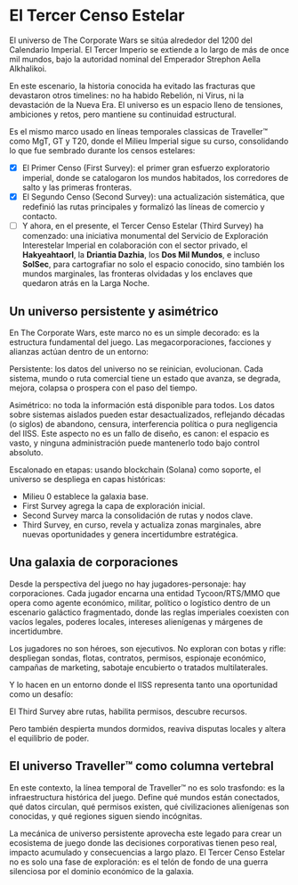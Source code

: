 # El Tercer Censo Estelar

El universo de The Corporate Wars se sitúa alrededor del 1200 del Calendario Imperial. El Tercer Imperio se extiende a lo largo de más de once mil mundos, bajo la autoridad nominal del Emperador Strephon Aella Alkhalikoi.

En este escenario, la historia conocida ha evitado las fracturas que devastaron otros timelines: no ha habido Rebelión, ni Virus, ni la devastación de la Nueva Era. El universo es un espacio lleno de tensiones, ambiciones y retos, pero mantiene su continuidad estructural.

Es el mismo marco usado en líneas temporales classicas de Traveller™ como MgT, GT y T20, donde el Milieu Imperial sigue su curso, consolidando lo que fue sembrado durante los censos estelares:

* [x] El Primer Censo (First Survey): el primer gran esfuerzo exploratorio imperial, donde se catalogaron los mundos habitados, los corredores de salto y las primeras fronteras.
* [x] El Segundo Censo (Second Survey): una actualización sistemática, que redefinió las rutas principales y formalizó las líneas de comercio y contacto.
* [ ] Y ahora, en el presente, el Tercer Censo Estelar (Third Survey) ha comenzado: una iniciativa monumental del Servicio de Exploración Interestelar Imperial en colaboración con el sector privado, el **Hakyeahtaorl**, la **Driantia Dazhia**, los **Dos Mil Mundos**, e incluso **SolSec**, para cartografiar no solo el espacio conocido, sino también los mundos marginales, las fronteras olvidadas y los enclaves que quedaron atrás en la Larga Noche.

## Un universo persistente y asimétrico

En The Corporate Wars, este marco no es un simple decorado: es la estructura fundamental del juego. Las megacorporaciones, facciones y alianzas actúan dentro de un entorno:

Persistente: los datos del universo no se reinician, evolucionan. Cada sistema, mundo o ruta comercial tiene un estado que avanza, se degrada, mejora, colapsa o prospera con el paso del tiempo.

Asimétrico: no toda la información está disponible para todos. Los datos sobre sistemas aislados pueden estar desactualizados, reflejando décadas (o siglos) de abandono, censura, interferencia política o pura negligencia del IISS. Este aspecto no es un fallo de diseño, es canon: el espacio es vasto, y ninguna administración puede mantenerlo todo bajo control absoluto.

Escalonado en etapas: usando blockchain (Solana) como soporte, el universo se despliega en capas históricas:

* Milieu 0 establece la galaxia base.
* First Survey agrega la capa de exploración inicial.
* Second Survey marca la consolidación de rutas y nodos clave.
* Third Survey, en curso, revela y actualiza zonas marginales, abre nuevas oportunidades y genera incertidumbre estratégica.

## Una galaxia de corporaciones

Desde la perspectiva del juego no hay jugadores-personaje: hay corporaciones. Cada jugador encarna una entidad Tycoon/RTS/MMO que opera como agente económico, militar, político o logístico dentro de un escenario galáctico fragmentado, donde las reglas imperiales coexisten con vacíos legales, poderes locales, intereses alienígenas y márgenes de incertidumbre.

Los jugadores no son héroes, son ejecutivos. No exploran con botas y rifle: despliegan sondas, flotas, contratos, permisos, espionaje económico, campañas de marketing, sabotaje encubierto o tratados multilaterales.

Y lo hacen en un entorno donde el IISS representa tanto una oportunidad como un desafío:

El Third Survey abre rutas, habilita permisos, descubre recursos.

Pero también despierta mundos dormidos, reaviva disputas locales y altera el equilibrio de poder.

## El universo Traveller™ como columna vertebral

En este contexto, la línea temporal de Traveller™ no es solo trasfondo: es la infraestructura histórica del juego. Define qué mundos están conectados, qué datos circulan, qué permisos existen, qué civilizaciones alienígenas son conocidas, y qué regiones siguen siendo incógnitas.

La mecánica de universo persistente aprovecha este legado para crear un ecosistema de juego donde las decisiones corporativas tienen peso real, impacto acumulado y consecuencias a largo plazo. El Tercer Censo Estelar no es solo una fase de exploración: es el telón de fondo de una guerra silenciosa por el dominio económico de la galaxia.
